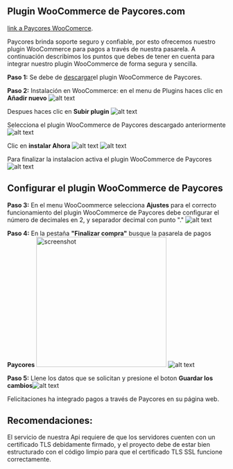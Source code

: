 ## Plugin WooCommerce de Paycores.com ##
[link a Paycores WooComerce](https://paycores.com/WooCommerce_plugin).

Paycores brinda soporte seguro y confiable, por esto ofrecemos nuestro plugin WooCommerce 
para pagos a través de nuestra pasarela. A continuación describimos los puntos que debes de tener en 
cuenta para integrar nuestro plugin WooCommerce de forma segura y sencilla.

**Paso 1:**
Se debe de [descargar](https://Paycores/WooCommerce_plugin/archive/master.zip)el plugin WooCommerce de Paycores.


**Paso 2:**
Instalación en WooCommerce: en el menu de Plugins haces clic en **Añadir nuevo**
![alt text](https://raw.githubusercontent.com/paycores/steps/master/WoCommerce/step_1.png)

Despues haces clic en **Subir plugin**
![alt text](https://raw.githubusercontent.com/paycores/steps/master/WoCommerce/step_2.png)

Selecciona el plugin WooCommerce de Paycores descargado anteriormente
![alt text](https://raw.githubusercontent.com/paycores/steps/master/WoCommerce/step_3.png)

Clic en **instalar Ahora**
![alt text](https://raw.githubusercontent.com/paycores/steps/master/WoCommerce/step_4.png)
![alt text](https://raw.githubusercontent.com/paycores/steps/master/WoCommerce/step_5.png)

Para finalizar la instalacion activa el plugin WooCommerce de Paycores
![alt text](https://raw.githubusercontent.com/paycores/steps/master/WoCommerce/step_6.png)

## Configurar el plugin WooCommerce de Paycores ##

**Paso 3:**
En el menu WooCoommerce selecciona **Ajustes**
para el correcto funcionamiento del plugin WooCommerce de Paycores debe configurar el número de decimales en 2,
y separador decimal con punto "."
![alt text](https://raw.githubusercontent.com/paycores/steps/master/WoCommerce/step_7.png)

**Paso 4:**
En la pestaña **"Finalizar compra"** busque la pasarela de pagos **Paycores**
<img src="https://raw.github.com/neokree/MaterialTabs/master/screen.jpg" alt="screenshot" width="300px" height="auto" />
![alt text](https://raw.githubusercontent.com/paycores/steps/master/WoCommerce/step_8.png)

**Paso 5:**
Llene los datos que se solicitan y presione el boton **Guardar los cambios**![alt text](https://raw.githubusercontent.com/paycores/steps/master/WoCommerce/step_9.png)

Felicitaciones ha integrado pagos a través de Paycores en su página web.

 ## Recomendaciones: ##
El servicio de nuestra Api requiere de que los servidores cuenten con un certificado TLS debidamente firmado, y el proyecto debe de estar bien estructurado con el código limpio para que el certificado TLS SSL funcione correctamente. 

